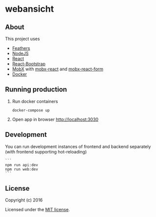 # webansicht

## About

This project uses

* [Feathers](http://feathersjs.com)
* [NodeJS](https://nodejs.org/)
* [React](https://reactjs.org/)
* [React-Bootstrap](https://react-bootstrap.github.io/)
* [MobX](https://github.com/mobxjs/mobx) with [mobx-react](https://github.com/mobxjs/mobx-react) and [mobx-react-form](https://github.com/foxhound87/mobx-react-form)
* [Docker](https://www.docker.com/)

## Running production

1. Run docker containers

    ```
    docker-compose up
    ```

2. Open app in browser [http://localhost:3030](http://localhost:3030)

## Development

You can run development instances of frontend and backend separately (with frontend supporting hot-reloading)

    ```
    npm run api:dev
    npm run web:dev
    ```

## License

Copyright (c) 2016

Licensed under the [MIT license](LICENSE).
